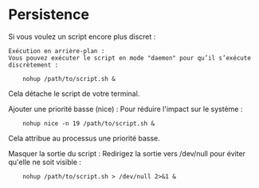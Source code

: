 # Persistence

Si vous voulez un script encore plus discret :

    Exécution en arrière-plan :
    Vous pouvez exécuter le script en mode "daemon" pour qu’il s’exécute discrètement :

        nohup /path/to/script.sh &

Cela détache le script de votre terminal.

Ajouter une priorité basse (nice) :
Pour réduire l'impact sur le système :

        nohup nice -n 19 /path/to/script.sh &

Cela attribue au processus une priorité basse.

Masquer la sortie du script :
Redirigez la sortie vers /dev/null pour éviter qu'elle ne soit visible :

        nohup /path/to/script.sh > /dev/null 2>&1 &
